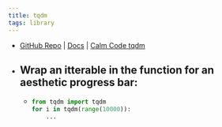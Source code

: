 ```yaml
---
title: tqdm
tags: library
---
```


- [GitHub Repo](https://github.com/tqdm/tqdm) | [Docs](https://tqdm.github.io/) | [Calm Code tqdm](https://calmcode.io/tqdm/making-a-progress-bar.html)
- Wrap an itterable in the function for an aesthetic progress bar:
	-
	-
	  ```python
	  from tqdm import tqdm
	  for i in tqdm(range(10000)):
	      ...
	  ```
